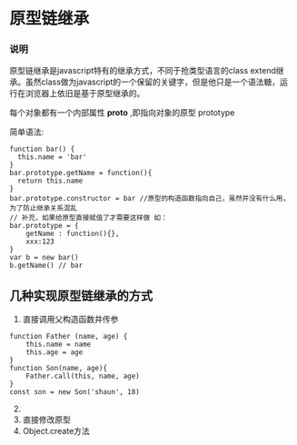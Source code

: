# 原型链继承


### 说明

原型链继承是javascript特有的继承方式，不同于抢类型语言的class extend继承。虽然class做为javascript的一个保留的关键字，但是他只是一个语法糖，运行在浏览器上依旧是基于原型继承的。

每个对象都有一个内部属性 __proto__ ,即指向对象的原型 prototype

简单语法:
```
function bar() {
  this.name = 'bar'
}
bar.prototype.getName = function(){
  return this.name
}
bar.prototype.constructor = bar //原型的构造函数指向自己，虽然并没有什么用，为了防止继承关系混乱
// 补充，如果给原型直接赋值了才需要这样做 如：
bar.prototype = {
	getName : function(){},
	xxx:123
}
var b = new bar()
b.getName() // bar
```


## 几种实现原型链继承的方式

1. 直接调用父构造函数并传参
```
function Father (name, age) {
	this.name = name
	this.age = age
}
function Son(name, age){
	Father.call(this, name, age)
}
const son = new Son('shaun', 18)
```
2. 
1. 直接修改原型
2. Object.create方法
